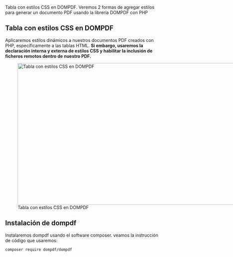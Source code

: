 <p>Tabla con estilos CSS en DOMPDF. Veremos 2 formas de agregar estilos para generar un documento PDF usando la librería DOMPDF con PHP</p>
<h2>Tabla con estilos CSS en DOMPDF</h2>
<p>Aplicaremos estilos dinámicos a nuestros documentos PDF creados con PHP, específicamente a las tablas HTML. <strong>Si embargo, usaremos la declaración interna y externa de estilos CSS y habilitar la inclusión de ficheros remotos dentro de nuestro PDF.</strong></p>
<p><figure id="attachment_27824" aria-describedby="caption-attachment-27824" style="width: 913px" class="wp-caption alignnone"><img fetchpriority="high" decoding="async" src="https://ml7arjjuodoj.i.optimole.com/w:913/h:454/q:mauto/f:best/https://baulphp.com/wp-content/uploads/2024/01/Tabla-con-estilos-CSS-en-DOMPDF.jpg" alt="Tabla con estilos CSS en DOMPDF" width="913" height="454" class="size-full wp-image-27824" /><figcaption id="caption-attachment-27824" class="wp-caption-text">Tabla con estilos CSS en DOMPDF</figcaption></figure></p>
<h2>Instalación de dompdf</h2>
<p>Instalaremos dompdf usando el software composer. veamos la instrucción de código que usaremos:</p>
<div class="hcb_wrap">
<pre class="prism undefined-numbers lang-plain" data-lang="Plain Text"><code>composer require dompdf/dompdf</code></pre>
</div>
